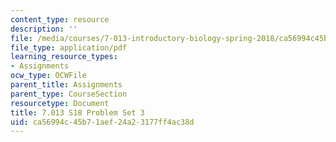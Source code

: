 ```yaml
---
content_type: resource
description: ''
file: /media/courses/7-013-introductory-biology-spring-2018/ca56994c45b71aef24a23177ff4ac38d_MIT7_013s18Pset3Q.pdf
file_type: application/pdf
learning_resource_types:
- Assignments
ocw_type: OCWFile
parent_title: Assignments
parent_type: CourseSection
resourcetype: Document
title: 7.013 S18 Problem Set 3
uid: ca56994c-45b7-1aef-24a2-3177ff4ac38d
---
```

